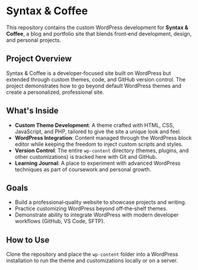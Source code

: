 # Syntax & Coffee

This repository contains the custom WordPress development for **Syntax & Coffee**, a blog and portfolio site that blends front‑end development, design, and personal projects.

## Project Overview
Syntax & Coffee is a developer‑focused site built on WordPress but extended through custom themes, code, and GitHub version control. The project demonstrates how to go beyond default WordPress themes and create a personalized, professional site.

## What's Inside
- **Custom Theme Development**: A theme crafted with HTML, CSS, JavaScript, and PHP, tailored to give the site a unique look and feel.
- **WordPress Integration**: Content managed through the WordPress block editor while keeping the freedom to inject custom scripts and styles.
- **Version Control**: The entire `wp-content` directory (themes, plugins, and other customizations) is tracked here with Git and GitHub.
- **Learning Journal**: A place to experiment with advanced WordPress techniques as part of coursework and personal growth.

## Goals
- Build a professional‑quality website to showcase projects and writing.
- Practice customizing WordPress beyond off‑the‑shelf themes.
- Demonstrate ability to integrate WordPress with modern developer workflows (GitHub, VS Code, SFTP).

## How to Use
Clone the repository and place the `wp-content` folder into a WordPress installation to run the theme and customizations locally or on a server.